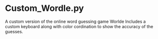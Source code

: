 # Custom_Wordle.py
A custom version of the online word guessing game Worlde
Includes a custom keyboard along with color cordination to show the accuracy of the guesses.
